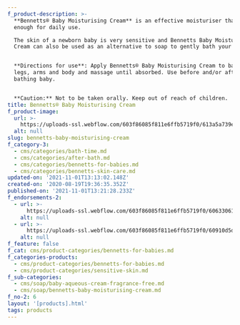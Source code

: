 ```yaml
---
f_product-description: >-
  **Bennetts® Baby Moisturising Cream** is an effective moisturiser that is mild
  enough for daily use.  

  The skin of a newborn baby is very sensitive and Bennetts Baby Moisturising
  Cream can also be used as an alternative to soap to gently bath your baby.


  **Directions for use**: Apply Bennetts® Baby Moisturising Cream to baby’s
  legs, arms and body and massage until absorbed. Use before and/or after
  bathing baby.


  ‍**Caution:** Not to be taken orally. Keep out of reach of children.
title: Bennetts® Baby Moisturising Cream
f_product-image:
  url: >-
    https://uploads-ssl.webflow.com/603f86085f811e6ffb5719f0/613a5a739e214a83ffc05c5c_Bennettts%20Moisturising%20Cream.jpg
  alt: null
slug: bennetts-baby-moisturising-cream
f_category-3:
  - cms/categories/bath-time.md
  - cms/categories/after-bath.md
  - cms/categories/bennetts-for-babies.md
  - cms/categories/bennetts-skin-care.md
updated-on: '2021-11-01T13:13:02.148Z'
created-on: '2020-08-19T19:36:35.352Z'
published-on: '2021-11-01T13:21:28.233Z'
f_endorsements-2:
  - url: >-
      https://uploads-ssl.webflow.com/603f86085f811e6ffb5719f0/606330612b86d5969d8bebdd_Asset%203.svg
    alt: null
  - url: >-
      https://uploads-ssl.webflow.com/603f86085f811e6ffb5719f0/60910d5d11aa5a0a4c197953_not%20tested%20on%20animals%20-%20light.svg
    alt: null
f_feature: false
f_cat: cms/product-categories/bennetts-for-babies.md
f_categories-products:
  - cms/product-categories/bennetts-for-babies.md
  - cms/product-categories/sensitive-skin.md
f_sub-categories:
  - cms/soap/baby-aqueous-cream-fragrance-free.md
  - cms/soap/bennetts-baby-moisturising-cream.md
f_no-2: 6
layout: '[products].html'
tags: products
---
```



